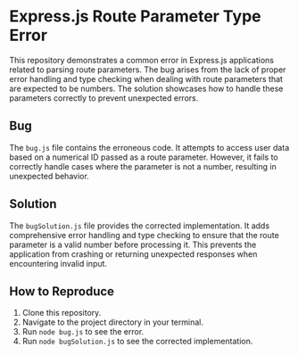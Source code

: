 # Express.js Route Parameter Type Error

This repository demonstrates a common error in Express.js applications related to parsing route parameters.  The bug arises from the lack of proper error handling and type checking when dealing with route parameters that are expected to be numbers.  The solution showcases how to handle these parameters correctly to prevent unexpected errors.

## Bug

The `bug.js` file contains the erroneous code.  It attempts to access user data based on a numerical ID passed as a route parameter. However, it fails to correctly handle cases where the parameter is not a number, resulting in unexpected behavior.

## Solution

The `bugSolution.js` file provides the corrected implementation. It adds comprehensive error handling and type checking to ensure that the route parameter is a valid number before processing it. This prevents the application from crashing or returning unexpected responses when encountering invalid input.

## How to Reproduce

1. Clone this repository.
2. Navigate to the project directory in your terminal.
3. Run `node bug.js` to see the error. 
4. Run `node bugSolution.js` to see the corrected implementation.